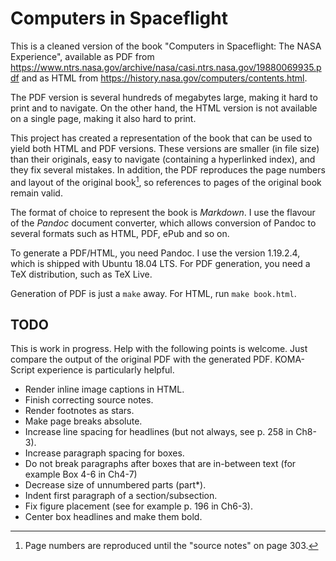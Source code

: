 # Computers in Spaceflight

This is a cleaned version of the book
"Computers in Spaceflight: The NASA Experience",
available as PDF from
<https://www.ntrs.nasa.gov/archive/nasa/casi.ntrs.nasa.gov/19880069935.pdf>
and as HTML from
<https://history.nasa.gov/computers/contents.html>.

The PDF version is several hundreds of megabytes large,
making it hard to print and to navigate.
On the other hand, the HTML version is not available on a single page,
making it also hard to print.

This project has created a representation of the book
that can be used to yield both HTML and PDF versions.
These versions are smaller (in file size) than their originals,
easy to navigate (containing a hyperlinked index), and
they fix several mistakes.
In addition, the PDF reproduces the page numbers and layout of the original
book[^pages], so references to pages of the original book remain valid.

[^pages]: Page numbers are reproduced until the "source notes" on page 303.

The format of choice to represent the book is *Markdown*.
I use the flavour of the *Pandoc* document converter,
which allows conversion of Pandoc to several formats such as
HTML, PDF, ePub and so on.

To generate a PDF/HTML, you need Pandoc.
I use the version 1.19.2.4, which is shipped with Ubuntu 18.04 LTS.
For PDF generation, you need a TeX distribution, such as TeX Live.

Generation of PDF is just a `make` away.
For HTML, run `make book.html`.


## TODO

This is work in progress. Help with the following points is welcome.
Just compare the output of the original PDF with the generated PDF.
KOMA-Script experience is particularly helpful.

* Render inline image captions in HTML.
* Finish correcting source notes.
* Render footnotes as stars.
* Make page breaks absolute.
* Increase line spacing for headlines (but not always, see p. 258 in Ch8-3).
* Increase paragraph spacing for boxes.
* Do not break paragraphs after boxes that are in-between text
  (for example Box 4-6 in Ch4-7)
* Decrease size of unnumbered parts (part*).
* Indent first paragraph of a section/subsection.
* Fix figure placement (see for example p. 196 in Ch6-3).
* Center box headlines and make them bold.

